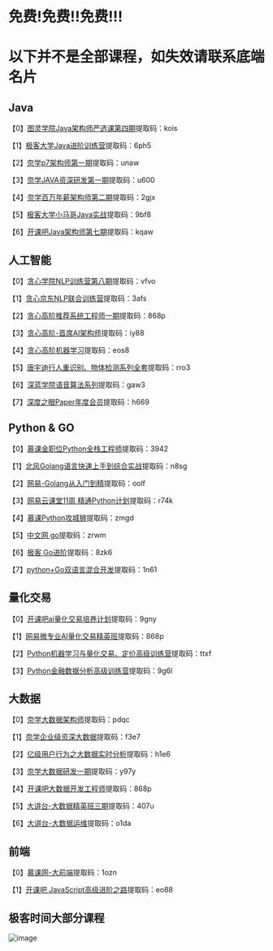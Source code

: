 # 免费!免费!!免费!!!
# 以下并不是全部课程，如失效请联系底端名片
## Java
【0】[图灵学院Java架构师严选课第四期](https://pan.baidu.com/s/1lXvWpojFIpRGpA1XFsNX7w)提取码：kois

【1】[极客大学Java进阶训练营](https://pan.baidu.com/s/1qaHBFO84Oz6GP6DZr428KQ)提取码：6ph5

【2】[奈学p7架构师第一期](https://pan.baidu.com/s/1CloHLYHEePo_uLrUxhB-0g)提取码：unaw

【3】[奈学JAVA资深研发第一期](https://pan.baidu.com/s/1OlkD0O-yA236KGiJtTDUZQ)提取码：u600

【4】[奈学百万年薪架构师第二期](https://pan.baidu.com/s/1JylhJcQlnwQ8z7izX3nQKA)提取码：2gjx 

【5】[极客大学小马哥Java实战](https://pan.baidu.com/s/1v6qePuFopfe9ImuU2PqGQQ)提取码：9bf8 

【6】[开课吧Java架构师第七期](https://pan.baidu.com/s/1ckOBqKhG5AvrT5YeEUwHNg)提取码：kqaw

## 人工智能
【0】[贪心学院NLP训练营第八期](https://pan.baidu.com/s/1jCHlQaj2427OFXTW5NX2uw )提取码：vfvo

【1】[贪心京东NLP联合训练营](https://pan.baidu.com/s/1RTjYBWV193Bk2DryfznrUA )提取码：3afs

【2】[贪心高阶推荐系统工程师一期](https://pan.baidu.com/s/1eBiSqOLYB4sihLTSRb8OcQ )提取码：868p

【3】[贪心高阶-首席AI架构师](https://pan.baidu.com/s/1Ofs_o_WVV893YZ80ow-YNw )提取码：iy88

【4】[贪心高阶机器学习](https://pan.baidu.com/s/15TN1H5FpLobBFVlIjlTPqg )提取码：eos8

【5】[唐宇迪行人重识别、物体检测系列全套](https://pan.baidu.com/s/1u9n_jtwuPMs0wWRi-hnLLw)提取码：rro3

【6】[深蓝学院语音算法系列](https://pan.baidu.com/s/1I1k7aBqx7GWSPfXd4RyCSg )提取码：gaw3

【7】[深度之眼Paper年度会员](https://pan.baidu.com/s/1QX0rct-PDbL1KixDvCWd1Q )提取码：h669

## Python & GO
【0】[慕课金职位Python全栈工程师](https://pan.baidu.com/s/1HpNwpbSkz39AfeAlYMvgXw)提取码：3942

【1】[北风Golang语言快速上手到综合实战](https://pan.baidu.com/s/1ZIFOYby6VP6flZX6kXiEng )提取码：n8sg

【2】[网易-Golang从入门到精](https://pan.baidu.com/s/1lZFC3ZPnCBOVqI_HYsMpWA )提取码：oolf

【3】[网易云课堂11周 精通Python计划](https://pan.baidu.com/s/1-NEykmEzh89ioSJ0PcNkHg )提取码：r74k

【4】[慕课Python攻城狮](https://pan.baidu.com/s/1qWNixULxaquaHS0KgFygQg )提取码：zmgd

【5】[中文网 go](https://pan.baidu.com/s/1vATXiTBrPAGIunn3E_xDqQ )提取码：zrwm

【6】[极客 Go进阶](https://pan.baidu.com/s/1kvK7WP0HYPRNMXAnqbxDuQ )提取码：8zk6

【7】[python+Go双语言混合开发](https://pan.baidu.com/s/1koTE985LLX_aIpBSj7DjcQ )提取码：1n61

## 量化交易
【0】[开课吧ai量化交易培养计划](https://pan.baidu.com/s/1UILHdQKIG46r_xpB2vpb7A )提取码：9gny

【1】[网易微专业AI量化交易精英班](https://pan.baidu.com/s/1eBiSqOLYB4sihLTSRb8OcQ )提取码：868p

【2】[Python机器学习与量化交易、定价高级训练营](https://pan.baidu.com/s/1j_RpRSHSsri9XVNrCLnpUA )提取码：ttxf

【3】[Python金融数据分析高级训练营](https://pan.baidu.com/s/1Z7Lt60uNX71wjc_EqJ9B4w )提取码：9g6l

## 大数据
【0】[奈学大数据架构师](https://pan.baidu.com/s/1weckmrrJKAmYkfT1sprPKg )提取码：pdqc

【1】[奈学企业级资深大数据](https://pan.baidu.com/s/1hepxE653PJipCh2VKupCxQ )提取码：f3e7

【2】[亿级用户行为之大数据实时分析](https://pan.baidu.com/s/151yGz991GbHrLeeqv3DZwQ )提取码：h1e6

【3】[奈学大数据研发一期](https://pan.baidu.com/s/10jPnGsPWkx4IusGaGVBDOA )提取码：y97y

【4】[开课吧大数据开发工程师](https://pan.baidu.com/s/1eBiSqOLYB4sihLTSRb8OcQ )提取码：868p

【5】[大讲台-大数据精英班三期](https://pan.baidu.com/s/1l_lbH15gw8hcbZfUQa-LKg )提取码：407u

【6】[大讲台-大数据运维](https://pan.baidu.com/s/1j9SF_hGZNJ8hmwB1U4c_4Q )提取码：o1da

## 前端
【0】[慕课网-大前端](https://pan.baidu.com/s/1hsazt7torKXtWXEujcOTvA)提取码：1ozn

【1】[开课吧 JavaScript高级进阶之路](https://pan.baidu.com/s/1Onb7wHHIpW1A_lj7KnM-NQ )提取码：eo88

## 极客时间大部分课程

![image](https://github.com/popcornGit/Learning-materials/blob/main/ID.jpg)
